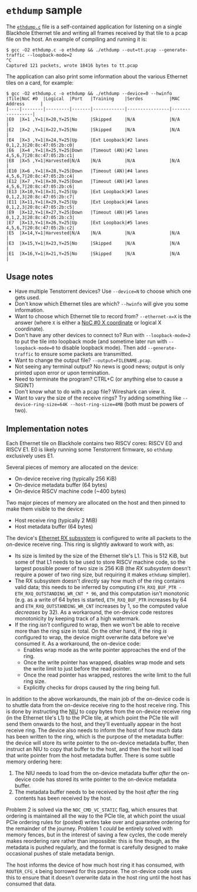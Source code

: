 # `ethdump` sample

The [`ethdump.c`](ethdump.c) file is a self-contained application for listening on a single Blackhole Ethernet tile and writing all frames received by that tile to a pcap file on the host. An example of compiling and running it is:

```
$ gcc -O2 ethdump.c -o ethdump && ./ethdump --out=tt.pcap --generate-traffic --loopback-mode=2
^C
Captured 121 packets, wrote 18416 bytes to tt.pcap
```

The application can also print some information about the various Ethernet tiles on a card, for example:

```
$ gcc -O2 ethdump.c -o ethdump && ./ethdump --device=0 --hwinfo
|Tile|NoC #0  |Logical  |Port   |Training    |Serdes          |MAC Address      |
|----|--------|---------|-------|------------|----------------|-----------------|
|E0  |X=1 ,Y=1|X=20,Y=25|No     |Skipped     |N/A             |N/A              |
|E2  |X=2 ,Y=1|X=22,Y=25|No     |Skipped     |N/A             |N/A              |
|E4  |X=3 ,Y=1|X=24,Y=25|Up     |Ext Loopback|#2 lanes 0,1,2,3|20:8c:47:05:2b:c0|
|E6  |X=4 ,Y=1|X=25,Y=25|Down   |Timeout (AN)|#2 lanes 4,5,6,7|20:8c:47:05:2b:c1|
|E8  |X=5 ,Y=1|Harvested|N/A    |N/A         |N/A             |N/A              |
|E10 |X=6 ,Y=1|X=28,Y=25|Down   |Timeout (AN)|#4 lanes 4,5,6,7|20:8c:47:05:2b:c4|
|E12 |X=7 ,Y=1|X=30,Y=25|Down   |Timeout (AN)|#3 lanes 4,5,6,7|20:8c:47:05:2b:c6|
|E13 |X=10,Y=1|X=31,Y=25|Up     |Ext Loopback|#3 lanes 0,1,2,3|20:8c:47:05:2b:c7|
|E11 |X=11,Y=1|X=29,Y=25|Up     |Ext Loopback|#4 lanes 0,1,2,3|20:8c:47:05:2b:c5|
|E9  |X=12,Y=1|X=27,Y=25|Down   |Timeout (AN)|#5 lanes 0,1,2,3|20:8c:47:05:2b:c3|
|E7  |X=13,Y=1|X=26,Y=25|Up     |Ext Loopback|#5 lanes 4,5,6,7|20:8c:47:05:2b:c2|
|E5  |X=14,Y=1|Harvested|N/A    |N/A         |N/A             |N/A              |
|E3  |X=15,Y=1|X=23,Y=25|No     |Skipped     |N/A             |N/A              |
|E1  |X=16,Y=1|X=21,Y=25|No     |Skipped     |N/A             |N/A              |
```

## Usage notes

* Have multiple Tenstorrent devices? Use `--device=N` to choose which one gets used.
* Don't know which Ethernet tiles are which? `--hwinfo` will give you some information.
* Want to choose which Ethernet tile to record from? `--ethernet-x=X` is the answer (where `X` is either a [NoC #0 X coordinate](../../../NoC/Coordinates.md) or logical X coordinate).
* Don't have any other devices to connect to? Run with `--loopback-mode=2` to put the tile into loopback mode (and sometime later run with `--loopback-mode=0` to disable loopback mode). Then add `--generate-traffic` to ensure some packets are transmitted.
* Want to change the output file? `--output=FILENAME.pcap`.
* Not seeing any terminal output? No news is good news; output is only printed upon error or upon termination.
* Need to terminate the program? CTRL+C (or anything else to cause a SIGINT)
* Don't know what to do with a pcap file? Wireshark can view it.
* Want to vary the size of the receive rings? Try adding something like `--device-ring-size=64K --host-ring-size=4MB` (both must be powers of two).

## Implementation notes

Each Ethernet tile on Blackhole contains two RISCV cores: RISCV E0 and RISCV E1. E0 is likely running some Tenstorrent firmware, so `ethdump` exclusively uses E1.

Several pieces of memory are allocated on the device:
* On-device receive ring (typically 256 KiB)
* On-device metadata buffer (64 bytes)
* On-device RISCV machine code (~400 bytes)

Two major pieces of memory are allocated on the host and then pinned to make them visible to the device:
* Host receive ring (typically 2 MiB)
* Host metadata buffer (64 bytes)

The device's [Ethernet RX subsystem](../../EthernetTxRx.md) is configured to write all packets to the on-device receive ring. This ring is slightly awkward to work with, as:
* Its size is limited by the size of the Ethernet tile's L1. This is 512 KiB, but some of that L1 needs to be used to store RISCV machine code, so the largest possible power of two size is 256 KiB (the _RX subsystem_ doesn't require a power of two ring size, but requiring it makes `ethdump` simpler).
* The RX subsystem doesn't _directly_ say how much of the ring contains valid data; this needs to be inferred by computing `ETH_RXQ_BUF_PTR - ETH_RXQ_OUTSTANDING_WR_CNT * 96`, and this computation isn't monotonic (e.g. as a write of 64 bytes is started, `ETH_RXQ_BUF_PTR` increases by 64 and `ETH_RXQ_OUTSTANDING_WR_CNT` increases by 1, so the computed value _decreases_ by 32). As a workaround, the on-device code restores monotonicity by keeping track of a high watermark.
* If the ring _isn't_ configured to wrap, then we won't be able to receive more than the ring size in total. On the other hand, if the ring _is_ configured to wrap, the device might overwrite data before we've consumed it. As a workaround, the on-device code:
  * Enables wrap mode as the write pointer approaches the end of the ring.
  * Once the write pointer has wrapped, disables wrap mode and sets the write limit to just before the read pointer.
  * Once the read pointer has wrapped, restores the write limit to the full ring size.
  * Explicitly checks for drops caused by the ring being full.

In addition to the above workarounds, the main job of the on-device code is to shuttle data from the on-device receive ring to the host receive ring. This is done by instructing the [NIU](../../../NoC/MemoryMap.md) to copy bytes from the on-device receive ring (in the Ethernet tile's L1) to the PCIe tile, at which point the PCIe tile will send them onwards to the host, and they'll eventually appear in the host receive ring. The device also needs to inform the host of how much data has been written to the ring, which is the purpose of the metadata buffer: the device will store its write pointer to the on-device metadata buffer, then instruct an NIU to copy that buffer to the host, and then the host will load that write pointer from the host metadata buffer. There is some subtle memory ordering here:
1. The NIU needs to load from the on-device metadata buffer _after_ the on-device code has stored its write pointer to the on-device metadata buffer.
2. The metadata buffer needs to be received by the host _after_ the ring contents has been received by the host.

Problem 2 is solved via the `NOC_CMD_VC_STATIC` flag, which ensures that ordering is maintained all the way to the PCIe tile, at which point the usual PCIe ordering rules for (posted) writes take over and guarantee ordering for the remainder of the journey. Problem 1 _could_ be entirely solved with memory fences, but in the interest of saving a few cycles, the code merely makes reordering rare rather than impossible: this is fine though, as the metadata is pushed regularly, and the format is carefully designed to make occasional pushes of stale metadata benign.

The host informs the device of how much host ring it has consumed, with `ROUTER_CFG_4` being borrowed for this purpose. The on-device code uses this to ensure that it doesn't overwrite data in the host ring until the host has consumed that data.
